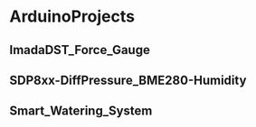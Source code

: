 # ArduinoProjects

## ImadaDST_Force_Gauge

## SDP8xx-DiffPressure_BME280-Humidity

## Smart_Watering_System

